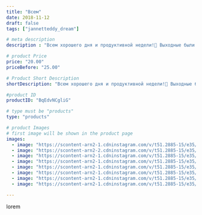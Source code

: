 ```yaml
---
title: "Всем"
date: 2018-11-12
draft: false
tags: ["jannetteddy_dream"]

# meta description
description : "Всем хорошего дня и продуктивной недели!🌺 Выходные были замечательные, в субботу у сыночка в \"Ростке\" был чудесный праздник осеннего урожая🍂🍁 @rostokmv 🍂Ещё х"

# product Price
price: "20.00"
priceBefore: "25.00"

# Product Short Description
shortDescription: "Всем хорошего дня и продуктивной недели!🌺 Выходные были замечательные, в субботу у сыночка в \"Ростке\" был чудесный праздник осеннего урожая🍂🍁 @rostokmv 🍂Ещё ходили с мужем в кино на \"Богемскую рапсодию\", отличный фильм! #всемдобра #любимыйсынок #осень #мояосень"

#product ID
productID: "BqEdvNCgliG"

# type must be "products"
type: "products"

# product Images
# first image will be shown in the product page
images:
  - image: "https://scontent-arn2-1.cdninstagram.com/v/t51.2885-15/e35/45550731_193760601502114_2721394110650967960_n.jpg?_nc_ht=scontent-arn2-1.cdninstagram.com&_nc_cat=110&_nc_ohc=OdigcXxrLD4AX8nsH9C&se=7&tp=1&oh=6c4a49e0b7836a1634d3d44d41440ef8&oe=605A483D&ig_cache_key=MTkxMDc3NTk0NjcxODUyNDM4Mw%3D%3D.2"
  - image: "https://scontent-arn2-2.cdninstagram.com/v/t51.2885-15/e35/44446173_2322944411114369_7958851663999394441_n.jpg?_nc_ht=scontent-arn2-2.cdninstagram.com&_nc_cat=105&_nc_ohc=B3fC1ct5xp4AX8p0sMq&se=7&tp=1&oh=c5f3c6bf166f7a970bf44245a37da468&oe=605CF3B0&ig_cache_key=MTkxMDc3NTk0NzYyNDQ5ODkyMA%3D%3D.2"
  - image: "https://scontent-arn2-1.cdninstagram.com/v/t51.2885-15/e35/44689394_2183415748345513_5132700719706341347_n.jpg?_nc_ht=scontent-arn2-1.cdninstagram.com&_nc_cat=101&_nc_ohc=jmWtMe5UOUkAX-qTDsS&se=7&tp=1&oh=ca0ec6c47ecd86f0a36f4c714e831e0a&oe=605DB18E&ig_cache_key=MTkxMDc3NTk1MTc0MzQzMzkyMA%3D%3D.2"
  - image: "https://scontent-arn2-1.cdninstagram.com/v/t51.2885-15/e35/43985646_1061502620695467_1965139688793371390_n.jpg?_nc_ht=scontent-arn2-1.cdninstagram.com&_nc_cat=103&_nc_ohc=mV4PvMuLeF0AX_eJnYM&se=7&tp=1&oh=f992fb53a12b52b1beac02c043fc201b&oe=605D4F43&ig_cache_key=MTkxMDc3NTk1OTEwODQ3NDM4Ng%3D%3D.2"
  - image: "https://scontent-arn2-1.cdninstagram.com/v/t51.2885-15/e35/44918747_544258272668439_3197882258659136626_n.jpg?_nc_ht=scontent-arn2-1.cdninstagram.com&_nc_cat=103&_nc_ohc=rkl34IVg4L4AX9k9HXb&se=7&tp=1&oh=8965ae1b73f5d66548df837ebfd70d08&oe=605C69FD&ig_cache_key=MTkxMDc3NTk2NTcxMDQ5ODA3Nw%3D%3D.2"
  - image: "https://scontent-arn2-1.cdninstagram.com/v/t51.2885-15/e35/43522114_358151098086241_4442955902392167518_n.jpg?_nc_ht=scontent-arn2-1.cdninstagram.com&_nc_cat=101&_nc_ohc=4EmZYmqjB8EAX_QtiFm&se=7&tp=1&oh=7706dbddef38338be3f7920eda8d38bc&oe=605A9437&ig_cache_key=MTkxMDc3NTk3NDc3ODYyMzg4Mw%3D%3D.2"
  - image: "https://scontent-arn2-1.cdninstagram.com/v/t51.2885-15/e35/43985436_1851586698252683_3966128717878635311_n.jpg?_nc_ht=scontent-arn2-1.cdninstagram.com&_nc_cat=111&_nc_ohc=3pefq91tNgQAX_nFzEc&se=7&tp=1&oh=f4f9bd0e2d497d669275dc2a0b0d36e5&oe=605AF6BB&ig_cache_key=MTkxMDc3NjAxNTg0OTE4Njg4Mw%3D%3D.2"
  - image: "https://scontent-arn2-1.cdninstagram.com/v/t51.2885-15/e35/44344966_351739078909086_5793683361000673016_n.jpg?_nc_ht=scontent-arn2-1.cdninstagram.com&_nc_cat=106&_nc_ohc=4aBhW7ZU6CQAX-RxMmX&se=7&tp=1&oh=119af0edbf84d89b1b7e5b470457c4b7&oe=605AC7A4&ig_cache_key=MTkxMDc3NjAyMjgxMTc3MjM1Ng%3D%3D.2"

---
```

lorem
